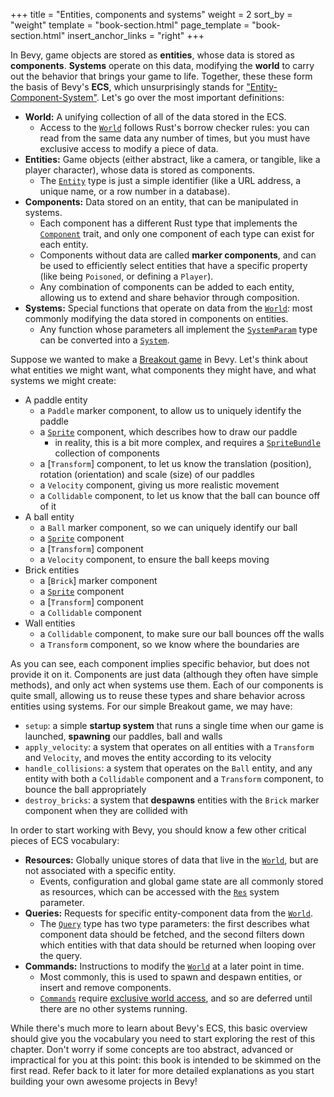 +++
title = "Entities, components and systems"
weight = 2
sort_by = "weight"
template = "book-section.html"
page_template = "book-section.html"
insert_anchor_links = "right"
+++

In Bevy, game objects are stored as **entities**, whose data is stored as **components**.
**Systems** operate on this data, modifying the **world** to carry out the behavior that brings your game to life.
Together, these these form the basis of Bevy's **ECS**, which unsurprisingly stands for ["Entity-Component-System"](https://en.wikipedia.org/wiki/Entity_component_system).
Let's go over the most important definitions:

- **World:** A unifying collection of all of the data stored in the ECS.
  - Access to the [`World`] follows Rust's borrow checker rules: you can read from the same data any number of times, but you must have exclusive access to modify a piece of data.
- **Entities:** Game objects (either abstract, like a camera, or tangible, like a player character), whose data is stored as components.
  - The [`Entity`] type is just a simple identifier (like a URL address, a unique name, or a row number in a database).
- **Components:** Data stored on an entity, that can be manipulated in systems.
  - Each component has a different Rust type that implements the [`Component`] trait, and only one component of each type can exist for each entity.
  - Components without data are called **marker components**, and can be used to efficiently select entities that have a specific property (like being `Poisoned`, or defining a `Player`).
  - Any combination of components can be added to each entity, allowing us to extend and share behavior through composition.
- **Systems:** Special functions that operate on data from the [`World`]: most commonly modifying the data stored in components on entities.
  - Any function whose parameters all implement the [`SystemParam`] type can be converted into a [`System`].

Suppose we wanted to make a [Breakout game](https://github.com/bevyengine/bevy/blob/latest/examples/games/breakout.rs) in Bevy.
Let's think about what entities we might want, what components they might have, and what systems we might create:

- A paddle entity
  - a `Paddle` marker component, to allow us to uniquely identify the paddle
  - a [`Sprite`] component, which describes how to draw our paddle
    - in reality, this is a bit more complex, and requires a [`SpriteBundle`] collection of components
  - a [`Transform`] component, to let us know the translation (position), rotation (orientation) and scale (size) of our paddles
  - a `Velocity` component, giving us more realistic movement
  - a `Collidable` component, to let us know that the ball can bounce off of it
- A ball entity
  - a `Ball` marker component, so we can uniquely identify our ball
  - a [`Sprite`] component
  - a [`Transform`] component
  - a `Velocity` component, to ensure the ball keeps moving
- Brick entities
  - a [`Brick`] marker component
  - a [`Sprite`] component
  - a [`Transform`] component
  - a `Collidable` component
- Wall entities
  - a `Collidable` component, to make sure our ball bounces off the walls
  - a `Transform` component, so we know where the boundaries are

As you can see, each component implies specific behavior, but does not provide it on it. Components are just data (although they often have simple methods), and only act when systems use them.
Each of our components is quite small, allowing us to reuse these types and share behavior across entities using systems.
For our simple Breakout game, we may have:

- `setup`: a simple **startup system** that runs a single time when our game is launched, **spawning** our paddles, ball and walls
- `apply_velocity`: a system that operates on all entities with a `Transform` and `Velocity`, and moves the entity according to its velocity
- `handle_collisions`: a system that operates on the `Ball` entity, and any entity with both a `Collidable` component and a `Transform` component, to bounce the ball appropriately
- `destroy_bricks`: a system that **despawns** entities with the `Brick` marker component when they are collided with

In order to start working with Bevy, you should know a few other critical pieces of ECS vocabulary:

- **Resources:** Globally unique stores of data that live in the [`World`], but are not associated with a specific entity.
  - Events, configuration and global game state are all commonly stored as resources, which can be accessed with the [`Res`] system parameter.
- **Queries:** Requests for specific entity-component data from the [`World`].
  - The [`Query`] type has two type parameters: the first describes what component data should be fetched, and the second filters down which entities with that data should be returned when looping over the query.
- **Commands:** Instructions to modify the [`World`] at a later point in time.
  - Most commonly, this is used to spawn and despawn entities, or insert and remove components.
  - [`Commands`] require [exclusive world access](./exclusive-world-access/), and so are deferred until there are no other systems running.

While there's much more to learn about Bevy's ECS, this basic overview should give you the vocabulary you need to start exploring the rest of this chapter.
Don't worry if some concepts are too abstract, advanced or impractical for you at this point:
this book is intended to be skimmed on the first read.
Refer back to it later for more detailed explanations as you start building your own awesome projects in Bevy!

[`Entity`]: https://docs.rs/bevy/latest/bevy/ecs/entity/struct.Entity.html
[`Component`]: https://docs.rs/bevy/latest/bevy/ecs/component/trait.Component.html
[`World`]: https://docs.rs/bevy/latest/bevy/ecs/world/struct.World.html
[`SystemParam`]: https://docs.rs/bevy/latest/bevy/ecs/system/trait.SystemParam.html
[`System`]: https://docs.rs/bevy/latest/bevy/ecs/system/trait.System.html
[`Sprite`]: https://docs.rs/bevy/latest/bevy/sprite/struct.Sprite.html
[`SpriteBundle`]: https://docs.rs/bevy/latest/bevy/sprite/struct.SpriteBundle.html
[`Res`]: https://docs.rs/bevy/latest/bevy/ecs/system/struct.Res.html
[`Query`]: https://docs.rs/bevy/latest/bevy/ecs/system/struct.Query.html
[`Commands`]: https://docs.rs/bevy/latest/bevy/ecs/system/struct.Commands.html
